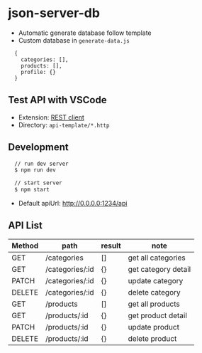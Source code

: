 # json-server-db

- Automatic generate database follow template
- Custom database in `generate-data.js`
```base
  {
    categories: [],
    products: [],
    profile: {}
  }
```
## Test API with VSCode
- Extension: [REST client](https://marketplace.visualstudio.com/items?itemName=humao.rest-client)
- Directory: `api-template/*.http`


## Development

```bash
  // run dev server
  $ npm run dev

  // start server
  $ npm start
```
- Default apiUrl: http://0.0.0.0:1234/api

## API List
| Method | path | result | note |
| ------ | ----------- | ------ | ----- |
| GET | /categories | [] | get all categories |
| GET | /categories/:id | {} | get category detail |
| PATCH | /categories/:id | {} | update category |
| DELETE | /categories/:id | {} | delete category |
| GET | /products | [] | get all products|
| GET | /products/:id | {} | get product detail |
| PATCH | /products/:id | {} | update product |
| DELETE | /products/:id | {} | delete product |
